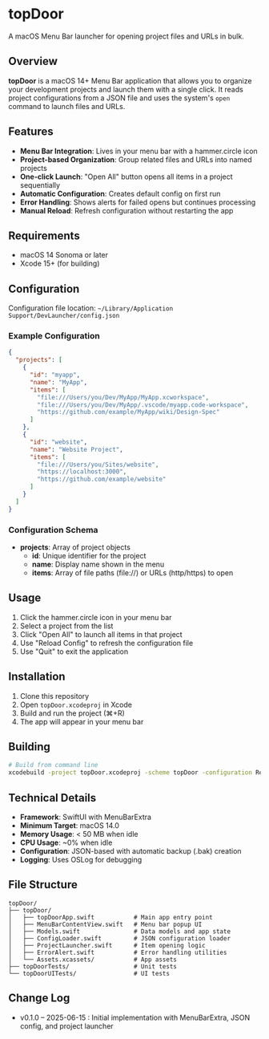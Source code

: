 # topDoor

A macOS Menu Bar launcher for opening project files and URLs in bulk.

## Overview

**topDoor** is a macOS 14+ Menu Bar application that allows you to organize your development projects and launch them with a single click. It reads project configurations from a JSON file and uses the system's `open` command to launch files and URLs.

## Features

- **Menu Bar Integration**: Lives in your menu bar with a hammer.circle icon
- **Project-based Organization**: Group related files and URLs into named projects
- **One-click Launch**: "Open All" button opens all items in a project sequentially
- **Automatic Configuration**: Creates default config on first run
- **Error Handling**: Shows alerts for failed opens but continues processing
- **Manual Reload**: Refresh configuration without restarting the app

## Requirements

- macOS 14 Sonoma or later
- Xcode 15+ (for building)

## Configuration

Configuration file location: `~/Library/Application Support/DevLauncher/config.json`

### Example Configuration

```json
{
  "projects": [
    {
      "id": "myapp",
      "name": "MyApp",
      "items": [
        "file:///Users/you/Dev/MyApp/MyApp.xcworkspace",
        "file:///Users/you/Dev/MyApp/.vscode/myapp.code-workspace",
        "https://github.com/example/MyApp/wiki/Design-Spec"
      ]
    },
    {
      "id": "website",
      "name": "Website Project",
      "items": [
        "file:///Users/you/Sites/website",
        "https://localhost:3000",
        "https://github.com/example/website"
      ]
    }
  ]
}
```

### Configuration Schema

- **projects**: Array of project objects
  - **id**: Unique identifier for the project
  - **name**: Display name shown in the menu
  - **items**: Array of file paths (file://) or URLs (http/https) to open

## Usage

1. Click the hammer.circle icon in your menu bar
2. Select a project from the list
3. Click "Open All" to launch all items in that project
4. Use "Reload Config" to refresh the configuration file
5. Use "Quit" to exit the application

## Installation

1. Clone this repository
2. Open `topDoor.xcodeproj` in Xcode
3. Build and run the project (⌘+R)
4. The app will appear in your menu bar

## Building

```bash
# Build from command line
xcodebuild -project topDoor.xcodeproj -scheme topDoor -configuration Release build
```

## Technical Details

- **Framework**: SwiftUI with MenuBarExtra
- **Minimum Target**: macOS 14.0
- **Memory Usage**: < 50 MB when idle
- **CPU Usage**: ~0% when idle
- **Configuration**: JSON-based with automatic backup (.bak) creation
- **Logging**: Uses OSLog for debugging

## File Structure

```
topDoor/
├── topDoor/
│   ├── topDoorApp.swift           # Main app entry point
│   ├── MenuBarContentView.swift   # Menu bar popup UI
│   ├── Models.swift               # Data models and app state
│   ├── ConfigLoader.swift         # JSON configuration loader
│   ├── ProjectLauncher.swift      # Item opening logic
│   ├── ErrorAlert.swift           # Error handling utilities
│   └── Assets.xcassets/           # App assets
├── topDoorTests/                  # Unit tests
└── topDoorUITests/                # UI tests
```

## Change Log

- v0.1.0 – 2025-06-15 : Initial implementation with MenuBarExtra, JSON config, and project launcher
